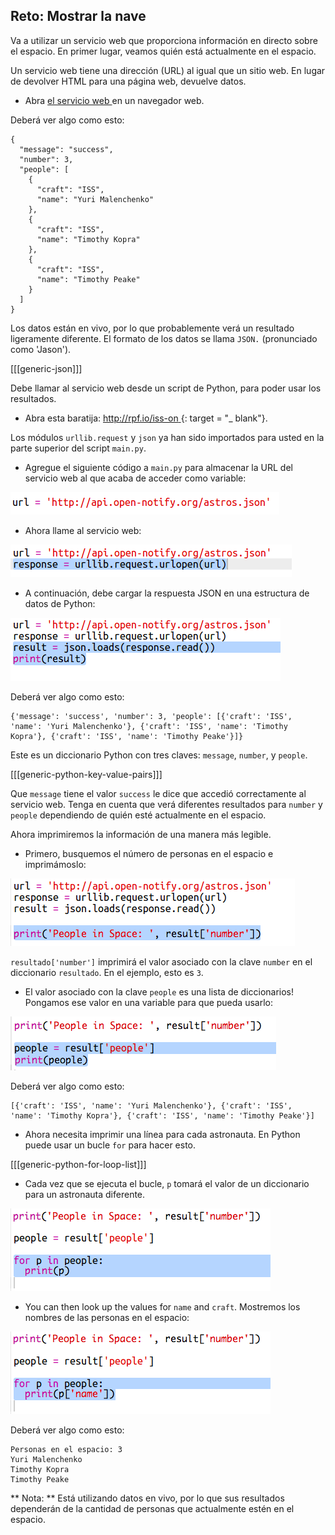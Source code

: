 ## Reto: Mostrar la nave

Va a utilizar un servicio web que proporciona información en directo sobre el espacio. En primer lugar, veamos quién está actualmente en el espacio.

Un servicio web tiene una dirección (URL) al igual que un sitio web. En lugar de devolver HTML para una página web, devuelve datos.

+ Abra <a href="http://api.open-notify.org/astros.json" target="_blank"> el servicio web </a> en un navegador web.

Deberá ver algo como esto:

    {
      "message": "success",
      "number": 3,
      "people": [
        {
          "craft": "ISS",
          "name": "Yuri Malenchenko"
        },
        {
          "craft": "ISS",
          "name": "Timothy Kopra"
        },
        {
          "craft": "ISS",
          "name": "Timothy Peake"
        }
      ]
    }
    

Los datos están en vivo, por lo que probablemente verá un resultado ligeramente diferente. El formato de los datos se llama ` JSON. ` (pronunciado como 'Jason').

[[[generic-json]]]

Debe llamar al servicio web desde un script de Python, para poder usar los resultados.

+ Abra esta baratija: [ http://rpf.io/iss-on ](http://rpf.io/iss-on) {: target = "_ blank"}.

Los módulos `urllib.request` y `json` ya han sido importados para usted en la parte superior del script `main.py`.

+ Agregue el siguiente código a ` main.py ` para almacenar la URL del servicio web al que acaba de acceder como variable:

![captura de pantalla](images/iss-url.png)

+ Ahora llame al servicio web:

![captura de pantalla](images/iss-request.png)

+ A continuación, debe cargar la respuesta JSON en una estructura de datos de Python:

![screenshot](images/iss-result.png)

Deberá ver algo como esto:

    {'message': 'success', 'number': 3, 'people': [{'craft': 'ISS', 'name': 'Yuri Malenchenko'}, {'craft': 'ISS', 'name': 'Timothy Kopra'}, {'craft': 'ISS', 'name': 'Timothy Peake'}]}
    

Este es un diccionario Python con tres claves: `message`, `number`, y `people`.

[[[generic-python-key-value-pairs]]]

Que `message` tiene el valor `success` le dice que accedió correctamente al servicio web. Tenga en cuenta que verá diferentes resultados para `number` y `people` dependiendo de quién esté actualmente en el espacio.

Ahora imprimiremos la información de una manera más legible.

+ Primero, busquemos el número de personas en el espacio e imprimámoslo:

![captura de pantalla](images/iss-number.png)

`resultado['number']` imprimirá el valor asociado con la clave `number` en el diccionario `resultado`. En el ejemplo, esto es `3`.

+ El valor asociado con la clave `people` es una lista de diccionarios! Pongamos ese valor en una variable para que pueda usarlo:

![captura de pantalla](images/iss-people.png)

Deberá ver algo como esto:

    [{'craft': 'ISS', 'name': 'Yuri Malenchenko'}, {'craft': 'ISS', 'name': 'Timothy Kopra'}, {'craft': 'ISS', 'name': 'Timothy Peake'}]
    

+ Ahora necesita imprimir una línea para cada astronauta. En Python puede usar un bucle `for` para hacer esto.

[[[generic-python-for-loop-list]]]

+ Cada vez que se ejecuta el bucle, ` p ` tomará el valor de un diccionario para un astronauta diferente.

![captura de pantalla](images/iss-people-1a.png)

+ You can then look up the values for `name` and `craft`. Mostremos los nombres de las personas en el espacio:

![captura de pantalla](images/iss-people-2.png)

Deberá ver algo como esto:

    Personas en el espacio: 3
    Yuri Malenchenko
    Timothy Kopra
    Timothy Peake
    

** Nota: ** Está utilizando datos en vivo, por lo que sus resultados dependerán de la cantidad de personas que actualmente estén en el espacio.